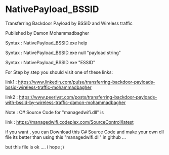 # NativePayload_BSSID
Transferring Backdoor Payload by BSSID and Wireless traffic

Published by Damon Mohammadbagher


Syntax : NativePayload_BSSID.exe  help

Syntax : NativePayload_BSSID.exe  null  "payload string"

Syntax : NativePayload_BSSID.exe  "ESSID"


For Step by step you should visit one of these links:

link1 : https://www.linkedin.com/pulse/transferring-backdoor-payloads-bssid-wireless-traffic-mohammadbagher

link2 : https://www.peerlyst.com/posts/transferring-backdoor-payloads-with-bssid-by-wireless-traffic-damon-mohammadbagher

Note : C# Source Code for  "managedwifi.dll"  is 

link : https://managedwifi.codeplex.com/SourceControl/latest


if you want , you can Download this C# Source Code and make your own dll file its better than using this "managedwifi.dll" in github ...

but this file is ok .... i hope ;)
